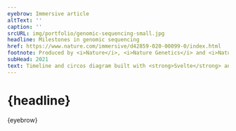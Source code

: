```yaml
---
eyebrow: Immersive article
altText: ''
caption: ''
srcURL: img/portfolio/genomic-sequencing-small.jpg
headline: Milestones in genomic sequencing
href: https://www.nature.com/immersive/d42859-020-00099-0/index.html
footnote: Produced by <i>Nature</i>, <i>Nature Genetics</i> and <i>Nature Reviews Genetics</i>.
subHead: 2021
text: Timeline and circos diagram built with <strong>Svelte</strong> and <strong>D3</strong>. For performance the background animation is rendered using <strong>PixiJS</strong>.
---
```


# {headline}

{eyebrow}
